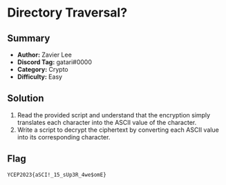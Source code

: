 Directory Traversal?
===

## Summary
* **Author:** Zavier Lee
* **Discord Tag:** gatari#0000
* **Category:** Crypto
* **Difficulty:** Easy

## Solution
1. Read the provided script and understand that the encryption simply translates each character into the ASCII value of the character.
2. Write a script to decrypt the ciphertext by converting each ASCII value into its corresponding character.

## Flag
```
YCEP2023{aSCI!_15_sUp3R_4we$omE}
```